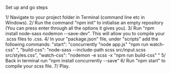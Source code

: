 Set up and go steps

1/ Navigate to your project folder in Terminal (command line etc in Windows).
2/ Run the command "npm init" to initialise an empty repository (You can press enter through all the options it gives you).
3/ Run "npm install node-sass nodemon --save-dev". This will allow you to compile your .scss files to .css.
4/ In your "package.json" file, under "scripts" add the following commands:
  "start": "concurrently \"node app.js\" \"npm run watch-css\" ",
  "build-css": "node-sass --include-path scss src/input.scss src/styles.css",
  "watch-css": "nodemon -e scss -x \"npm run build-css\" "
5/ Back in terminal run "npm install concurrently --save"
6/ Run "npm start" to compile your scss file.
7/ Play.
